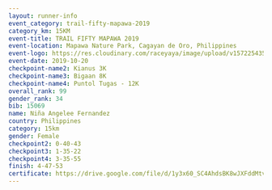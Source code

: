 ```yaml
---
layout: runner-info 
event_category: trail-fifty-mapawa-2019 
category_km: 15KM 
event-title: TRAIL FIFTY MAPAWA 2019  
event-location: Mapawa Nature Park, Cagayan de Oro, Philippines 
event-logo: https://res.cloudinary.com/raceyaya/image/upload/v1572254355/logo/trail-fifty-mapawa_fizjmb.jpg 
event-date: 2019-10-20 
checkpoint-name2: Kianus 3K 
checkpoint-name3: Bigaan 8K 
checkpoint-name4: Puntol Tugas - 12K 
overall_rank: 99
gender_rank: 34
bib: 15069
name: Niña Angelee Fernandez
country: Philippines
category: 15km
gender: Female
checkpoint2: 0-40-43
checkpoint3: 1-35-22
checkpoint4: 3-35-55
finish: 4-47-53
certificate: https://drive.google.com/file/d/1y3x60_SC4AhdsBK8wJXFddMtv2gkjBQU/view?usp=sharing
---
```

